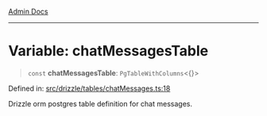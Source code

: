 [Admin Docs](/)

***

# Variable: chatMessagesTable

> `const` **chatMessagesTable**: `PgTableWithColumns`\<\{\}\>

Defined in: [src/drizzle/tables/chatMessages.ts:18](https://github.com/Suyash878/talawa-api/blob/dd80c416ddd46afdb07c628dc824194bc09930cc/src/drizzle/tables/chatMessages.ts#L18)

Drizzle orm postgres table definition for chat messages.
